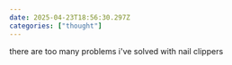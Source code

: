 ```yaml
---
date: 2025-04-23T18:56:30.297Z
categories: ["thought"]
---
```

there are too many problems i've solved with nail clippers
